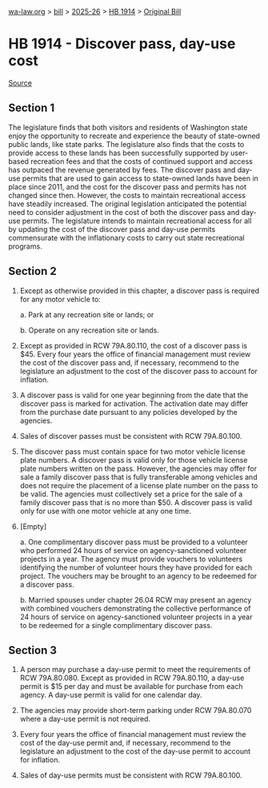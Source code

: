 [wa-law.org](/) > [bill](/bill/) > [2025-26](/bill/2025-26/) > [HB 1914](/bill/2025-26/hb/1914/) > [Original Bill](/bill/2025-26/hb/1914/1/)

# HB 1914 - Discover pass, day-use cost

[Source](http://lawfilesext.leg.wa.gov/biennium/2025-26/Pdf/Bills/House%20Bills/1914.pdf)

## Section 1
The legislature finds that both visitors and residents of Washington state enjoy the opportunity to recreate and experience the beauty of state-owned public lands, like state parks. The legislature also finds that the costs to provide access to these lands has been successfully supported by user-based recreation fees and that the costs of continued support and access has outpaced the revenue generated by fees. The discover pass and day-use permits that are used to gain access to state-owned lands have been in place since 2011, and the cost for the discover pass and permits has not changed since then. However, the costs to maintain recreational access have steadily increased. The original legislation anticipated the potential need to consider adjustment in the cost of both the discover pass and day-use permits. The legislature intends to maintain recreational access for all by updating the cost of the discover pass and day-use permits commensurate with the inflationary costs to carry out state recreational programs.

## Section 2
1. Except as otherwise provided in this chapter, a discover pass is required for any motor vehicle to:

    a. Park at any recreation site or lands; or

    b. Operate on any recreation site or lands.

2. Except as provided in RCW 79A.80.110, the cost of a discover pass is $45. Every four years the office of financial management must review the cost of the discover pass and, if necessary, recommend to the legislature an adjustment to the cost of the discover pass to account for inflation.

3. A discover pass is valid for one year beginning from the date that the discover pass is marked for activation. The activation date may differ from the purchase date pursuant to any policies developed by the agencies.

4. Sales of discover passes must be consistent with RCW 79A.80.100.

5. The discover pass must contain space for two motor vehicle license plate numbers. A discover pass is valid only for those vehicle license plate numbers written on the pass. However, the agencies may offer for sale a family discover pass that is fully transferable among vehicles and does not require the placement of a license plate number on the pass to be valid. The agencies must collectively set a price for the sale of a family discover pass that is no more than $50. A discover pass is valid only for use with one motor vehicle at any one time.

6. [Empty]

    a. One complimentary discover pass must be provided to a volunteer who performed 24 hours of service on agency-sanctioned volunteer projects in a year. The agency must provide vouchers to volunteers identifying the number of volunteer hours they have provided for each project. The vouchers may be brought to an agency to be redeemed for a discover pass.

    b. Married spouses under chapter 26.04 RCW may present an agency with combined vouchers demonstrating the collective performance of 24 hours of service on agency-sanctioned volunteer projects in a year to be redeemed for a single complimentary discover pass.

## Section 3
1. A person may purchase a day-use permit to meet the requirements of RCW 79A.80.080. Except as provided in RCW 79A.80.110, a day-use permit is $15 per day and must be available for purchase from each agency. A day-use permit is valid for one calendar day.

2. The agencies may provide short-term parking under RCW 79A.80.070 where a day-use permit is not required.

3. Every four years the office of financial management must review the cost of the day-use permit and, if necessary, recommend to the legislature an adjustment to the cost of the day-use permit to account for inflation.

4. Sales of day-use permits must be consistent with RCW 79A.80.100.
